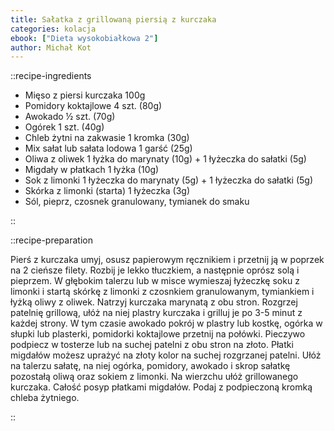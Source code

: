 ```yaml
---
title: Sałatka z grillowaną piersią z kurczaka
categories: kolacja
ebook: ["Dieta wysokobiałkowa 2"]
author: Michał Kot
---
```


::recipe-ingredients

- Mięso z piersi kurczaka 100g
- Pomidory koktajlowe 4 szt. (80g)
- Awokado ½ szt. (70g)
- Ogórek 1 szt. (40g)
- Chleb żytni na zakwasie 1 kromka (30g)
- Mix sałat lub sałata lodowa 1 garść (25g)
- Oliwa z oliwek 1 łyżka do marynaty (10g) + 1 łyżeczka do sałatki (5g)
- Migdały w płatkach 1 łyżka (10g)
- Sok z limonki 1 łyżeczka do marynaty (5g) + 1 łyżeczka do sałatki (5g)
- Skórka z limonki (starta) 1 łyżeczka (3g)
- Sól, pieprz, czosnek granulowany, tymianek do smaku

::

::recipe-preparation

Pierś z kurczaka umyj, osusz papierowym ręcznikiem i przetnij ją w poprzek na 2 cieńsze filety. Rozbij je lekko tłuczkiem, a następnie oprósz solą i pieprzem. W głębokim talerzu lub w misce wymieszaj łyżeczkę soku z limonki i startą skórkę z limonki z czosnkiem granulowanym, tymiankiem i łyżką oliwy z oliwek. Natrzyj kurczaka marynatą z obu stron. Rozgrzej patelnię grillową, ułóż na niej plastry kurczaka i grilluj je po 3-5 minut z każdej strony. W tym czasie awokado pokrój w plastry lub kostkę, ogórka w słupki lub plasterki, pomidorki koktajlowe przetnij na połówki. Pieczywo podpiecz w tosterze lub na suchej patelni z obu stron na złoto. Płatki migdałów możesz uprażyć na złoty kolor na suchej rozgrzanej patelni. Ułóż na talerzu sałatę, na niej ogórka, pomidory, awokado i skrop sałatkę pozostałą oliwą oraz sokiem z limonki. Na wierzchu ułóż grillowanego kurczaka. Całość posyp płatkami migdałów. Podaj z podpieczoną kromką chleba żytniego.

::